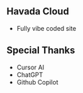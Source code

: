 ## Havada Cloud

- Fully vibe coded site

## Special Thanks

- Cursor AI
- ChatGPT
- Github Copilot
